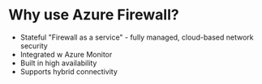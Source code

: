 # Why use Azure Firewall?

- Stateful "Firewall as a service" - fully managed, cloud-based network security
- Integrated w Azure Monitor
- Built in high availability
- Supports hybrid connectivity

